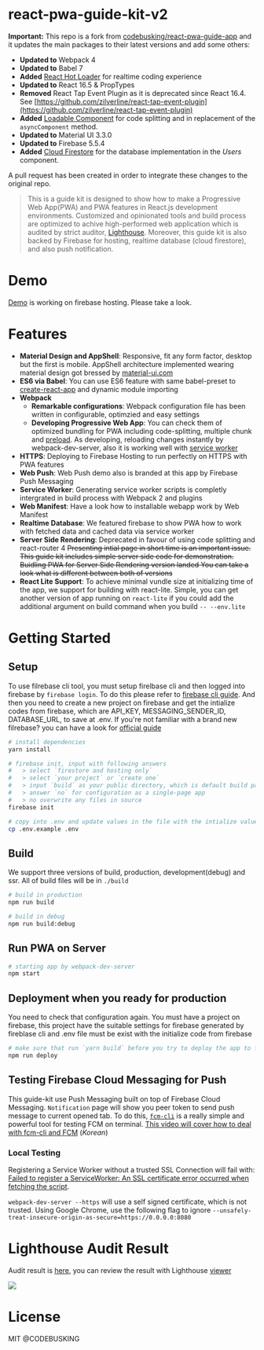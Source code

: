 # react-pwa-guide-kit-v2

**Important:** This repo is a fork from [codebusking/react-pwa-guide-app](https://github.com/codebusking/react-pwa-guide-app) and it updates the main packages to their latest versions and add some others:
- **Updated to** Webpack 4
- **Updated to** Babel 7
- **Added** [React Hot Loader](https://github.com/gaearon/react-hot-loader) for realtime coding experience
- **Updated to** React 16.5 & PropTypes
- **Removed** React Tap Event Plugin as it is deprecated since React 16.4. See [https://github.com/zilverline/react-tap-event-plugin](https://github.com/zilverline/react-tap-event-plugin)
- **Added** [Loadable Component](https://github.com/smooth-code/loadable-components) for code splitting and in replacement of the `asyncComponent` method.
- **Updated to** Material UI 3.3.0
- **Updated to** Firebase 5.5.4
- **Added** [Cloud Firestore](https://firebase.google.com/docs/firestore/?hl=es-419) for the database implementation in the *Users* component.

A pull request has been created in order to integrate these changes to the original repo.

> This is a guide kit is designed to show how to make a Progressive Web App(PWA) and PWA features in React.js development environments. Customized and opinionated tools and build process are optimized to achive high-performed web application which is audited by strict auditor, [Lighthouse](https://github.com/GoogleChrome/lighthouse). Moreover, this guide kit is also backed by Firebase for hosting, realtime database (cloud firestore), and also push notification.

# Demo

[Demo](https://react-pwa-hello-world-v2.firebaseapp.com/#/) is working on firebase hosting. Please take a look.

# Features

- **Material Design and AppShell**: Responsive, fit any form factor, desktop but the first is mobile. AppShell architecture implemented wearing material design got bressed by [material-ui.com](https://material-ui.com)
- **ES6 via Babel**: You can use ES6 feature with same babel-preset to [create-react-app](https://github.com/facebookincubator/create-react-app) and dynamic module importing
- **Webpack**
  - **Remarkable configurations**: Webpack configuration file has been written in configurable, optimzied and easy settings
  - **Developing Progressive Web App**: You can check them of optimized bundling for PWA including code-splitting, multiple chunk and [preload](https://www.npmjs.com/package/preload-webpack-plugin). As developing, reloading changes instantly by webpack-dev-server, also it is working well with [service worker](https://github.com/ragingwind/sw-precache-webpack-dev-plugin)
- **HTTPS**: Deploying to Firebase Hosting to run perfectly on HTTPS with PWA features
- **Web Push**: Web Push demo also is branded at this app by Firebase Push Messaging
- **Service Worker**: Generating service worker scripts is completly intergrated in build process with Webpack 2 and plugins
- **Web Manifest**: Have a look how to installable webapp work by Web Manifest
- **Realtime Database**: We featured firebase to show PWA how to work with fetched data and cached data via service worker
- **Server Side Rendering**: Deprecated in favour of using code splitting and react-router 4 ~~Presenting intial page in short time is an important issue. This guide kit includes
simple server side code for demonstration. Buidling PWA for Server Side Rendering version landed You can take a look what is different between both of versions~~
- **React Lite Support**: To achieve minimal vundle size at initializing time of the app, we support for building with react-lite. Simple, you can get another version of app running on `react-lite` if you could add the additional argument on build command when you build `-- --env.lite`

# Getting Started

## Setup

To use filrebase cli tool, you must setup firelbase cli and then logged into firebase by `firebase login`. To do this please refer to [firebase cli guide](https://firebase.google.com/docs/cli/). And then you need to create a new project on firebase and get the intialize codes from firebase, which are API_KEY, MESSAGING_SENDER_ID, DATABASE_URL, to save at .env. If you're not familiar with a brand new filrebase? you can have a look for [official guide](https://firebase.google.com/docs/web/setup)

```sh
# install dependencies
yarn install

# firebase init, input with following answers
#   > select `firestore and hosting only`
#   > select `your project` or `create one`
#   > input `build` as your public directory, which is default build path
#   > answer `no` for configuration as a single-page app
#   > no overwrite any files in source
firebase init

# copy into .env and update values in the file with the intialize value you get from firebase in compliance with loading env as you build
cp .env.example .env
```

## Build

We support three versions of build, production, development(debug) and ssr. All of build files will be in `./build`

```sh
# build in production
npm run build

# build in debug
npm run build:debug
```

## Run PWA on Server

```sh
# starting app by webpack-dev-server
npm start
```

## Deployment when you ready for production

You need to check that configuration again. You must have a project on firebase, this project have the suitable settings for firebase generated by fireblase cli and .env file must be exist with the initialize code from firebase

```sh
# make sure that run `yarn build` before you try to deploy the app to firebase
npm run deploy
```

## Testing Firebase Cloud Messaging for Push

This guide-kit use Push Messaging built on top of Firebase Cloud Messaging. `Notification` page will show you peer token to send push message to current opened tab. To do this, [`fcm-cli`](https://github.com/ragingwind/fcm-cli) is a really simple and powerful tool for testing FCM on terminal. [This video will cover how to deal with fcm-cli and FCM](https://goo.gl/Jx4poC) (*Korean*)

### Local Testing
Registering a Service Worker without a trusted SSL Connection will fail with:  [Failed to register a ServiceWorker: An SSL certificate error occurred when fetching the script](http://goo.gl/lq4gCo).

`webpack-dev-server --https` will use a self signed certificate, which is not trusted.
Using Google Chrome, use the following flag to ignore `--unsafely-treat-insecure-origin-as-secure=https://0.0.0.0:8080`

# Lighthouse Audit Result
Audit result is [here](https://gist.github.com/ragingwind/6bff6223e98e0a5a54cf46077c4f9336), you can review the result with Lighthouse [viewer](https://googlechrome.github.io/lighthouse/viewer/)

![](https://cloud.githubusercontent.com/assets/124117/25270127/6c90d66c-26ba-11e7-962e-f7356c82b3f0.png)

# License

MIT @CODEBUSKING
